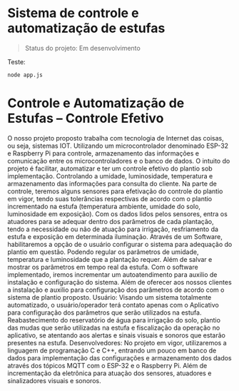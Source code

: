 <h1>Sistema de controle e automatização de estufas</h1>

> Status do projeto: Em desenvolvimento

Teste:
```
node app.js
```
<h1>Controle e Automatização de Estufas – Controle Efetivo</h1>

O nosso projeto proposto trabalha com tecnologia de Internet das coisas, ou seja, sistemas IOT. Utilizando um microcontrolador denominado ESP-32 e Raspberry Pi para controle, armazenamento das informações e comunicação entre os microcontroladores e o banco de dados. 
	O intuito do projeto é facilitar, automatizar e ter um controle efetivo do plantio sob implementação. Controlando a umidade, luminosidade, temperatura e armazenamento das informações para consulta do cliente. 
	Na parte de controle, teremos alguns sensores para efetivação do controle do plantio em vigor, tendo suas tolerâncias respectivas de acordo com o plantio incrementado na estufa (temperatura ambiente, umidade do solo, luminosidade em exposição). Com os dados lidos pelos sensores, entra os atuadores para se adequar dentro dos parâmetros de cada plantação, tendo a necessidade ou não de atuação para irrigação, resfriamento da estufa e exposição em determinada iluminação. 
	  Através de um Software, habilitaremos a opção de o usuário configurar o sistema para adequação do plantio em questão. Podendo regular os parâmetros de umidade, temperatura e luminosidade que a plantação requer. Além de salvar e mostrar os parâmetros em tempo real da estufa. 
	Com o software implementado, iremos incrementar um autoatendimento para auxilio de instalação e configuração do sistema. Além de oferecer aos nossos clientes a instalação e auxilio para configuração dos parâmetros de acordo com o sistema de plantio proposto. 
	Usuário:
	Visando um sistema totalmente automatizado, o usuário/operador terá contato apenas com o Aplicativo para configuração dos parâmetros que serão utilizados na estufa. Reabastecimento do reservatório de água para irrigação do solo, plantio das mudas que serão utilizadas na estufa e fiscalização da operação no aplicativo, se atentando aos alertas e sinais visuais e sonoros que estarão presentes na estufa. 
	Desenvolvedores: 
	No projeto em vigor, utilizaremos a linguagem de programação C e C++, entrando um pouco em banco de dados para implementação das configurações e armazenamento dos dados através dos tópicos MQTT com o ESP-32 e o Raspberry Pi.  Além de incrementação da eletrônica para atuação dos sensores, atuadores e sinalizadores visuais e sonoros.
